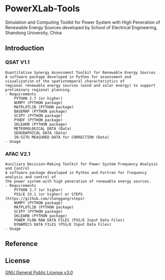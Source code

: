 # PowerXLab-Tools
Simulation and Computing Toolkit for Power System with High Peneration of Renewable Energy Sources
developed by School of Electrical Engineering, Shandong University, China
## Introduction
### QSAT V1.1
	Quantitative Synergy Assessment Toolkit for Renewable Energy Sources
	A software package developed in Python for assessment and visualization of the spatiotemporal characteristics of 
	regional renewable energy sources (wind and solar energy) to support preliminary regional planning.
	- Requirements
		PYTHON 2.7 (or higher)
		NUMPY (PYTHON package)
		MATPLOTLIB (PYTHON package)
		BASEMAP (PYTHON package)
		SCIPY (PYTHON package)
		PYHDF (PYTHON package)
		SKLEARN (PYTHON package)
		METEOROLOGICAL DATA (Data)
		GEOGRAPHICAL DATA (Data)
		IN-SITU MEASURED DATA for CORRECTION (Data)
	- Usage
### AFAC V2.1
	Auxiliary Decision-Making Toolkit for Power System Frequency Analysis and Control   
	A software package developed in Python and Fortran for frequency analysis and control of
	the power system with high peneration of renewable energy sources.
	- Requirements
		PYTHON 2.7 (or higher)
		PSS/E 33.1 (or higher) or STEPS (https://github.com/changgang/steps)
		NUMPY (PYTHON package)
		MATPLOTLIB (PYTHON package)
		SCIPY (PYTHON package)
		SKLEARN (PYTHON package)
		POWER FLOW RAW DATA FILES (PSS/E Input Data Files)
		DYNAMICS DATA FILES (PSS/E Input Data Files) 
	- Usage
## Reference
## License
[GNU General Public License v3.0](LICENSE)
